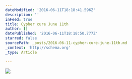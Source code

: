 ```yaml
---
dateModified: '2016-06-11T18:18:41.596Z'
description: ''
inFeed: true
title: Cypher cure June 11th
author: []
datePublished: '2016-06-11T18:18:50.777Z'
starred: false
sourcePath: _posts/2016-06-11-cypher-cure-june-11th.md
_context: 'http://schema.org'
_type: Article

---
```

![](https://the-grid-user-content.s3-us-west-2.amazonaws.com/09cf275f-69c2-4a12-8c8c-a362fd18cc63.jpg)